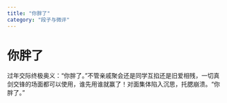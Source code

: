 ```yaml
---
title: "你胖了"
category: "段子与微评"
---
```

# 你胖了

过年交际终极奥义：“你胖了。”不管亲戚聚会还是同学互掐还是旧爱相残，一切真剑交锋的场面都可以使用，谁先用谁就赢了！对面集体陷入沉思，托腮崩溃。“你胖了。”

